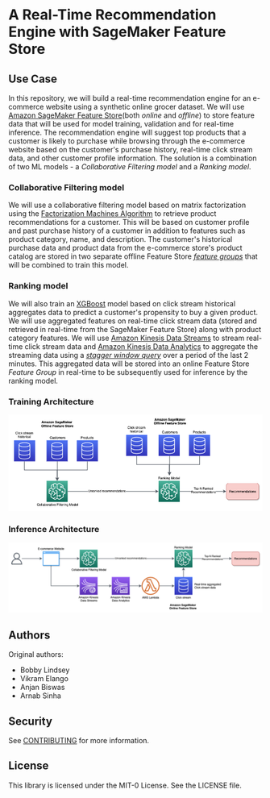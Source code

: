 # A Real-Time Recommendation Engine with SageMaker Feature Store

## Use Case

In this repository, we will build a real-time recommendation engine for an e-commerce website using a synthetic online grocer dataset. We will use [Amazon SageMaker Feature Store](https://docs.aws.amazon.com/sagemaker/latest/dg/feature-store.html)(both _online_ and _offline_) to store feature data that will be used for model training, validation and for real-time inference. The recommendation engine will suggest top products that a customer is likely to purchase while browsing through the e-commerce website based on the customer's purchase history, real-time click stream data, and other customer profile information. The solution is a combination of two ML models - a _Collaborative Filtering model_ and a _Ranking model_.

### Collaborative Filtering model

We will use a collaborative filtering model based on matrix factorization using the [Factorization Machines Algorithm](https://docs.aws.amazon.com/sagemaker/latest/dg/fact-machines.html) to retrieve product recommendations for a customer. This will be based on customer profile and past purchase history of a customer in addition to features such as product category, name, and description. The customer's historical purchase data and product data from the e-commerce store's product catalog are stored in two separate offline Feature Store [_feature groups_](https://docs.aws.amazon.com/sagemaker/latest/dg/feature-store-create-feature-group.html) that will be combined to train this model.

### Ranking model

We will also train an [XGBoost](https://docs.aws.amazon.com/sagemaker/latest/dg/xgboost.html) model based on click stream historical aggregates data to predict a customer's propensity to buy a given product. We will use aggregated features on real-time click stream data (stored and retrieved in real-time from the SageMaker Feature Store) along with product category features. We will use [Amazon Kinesis Data Streams](https://docs.aws.amazon.com/streams/latest/dev/introduction.html) to stream real-time click stream data and [Amazon Kinesis Data Analytics](https://docs.aws.amazon.com/kinesisanalytics/latest/dev/how-it-works.html) to aggregate the streaming data using a _[stagger window query](https://docs.aws.amazon.com/kinesisanalytics/latest/dev/stagger-window-concepts.html)_ over a period of the last 2 minutes. This aggregated data will be stored into an online Feature Store _Feature Group_ in real-time to be subsequently used for inference by the ranking model.

### Training Architecture

![AWS training arch](./img/training-arch.png)

### Inference Architecture

![AWS inference arch](./img/inference-arch.png)

## Authors

Original authors:

- Bobby Lindsey
- Vikram Elango
- Anjan Biswas
- Arnab Sinha

## Security

See [CONTRIBUTING](CONTRIBUTING.md#security-issue-notifications) for more information.

## License

This library is licensed under the MIT-0 License. See the LICENSE file.
